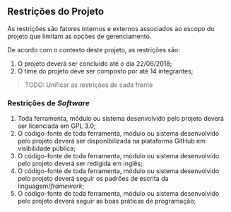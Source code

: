 ## Restrições do Projeto

As restrições são fatores internos e externos associados ao escopo do projeto que limitam as opções de gerenciamento.

De acordo com o contexto deste projeto, as restrições são:

1. O projeto deverá ser concluído até o dia 22/06/2018;
1. O time do projeto deve ser composto por até 14 integrantes;

> TODO: Unificar as restrições de cada frente

### Restrições de _Software_

1. Toda ferramenta, módulo ou sistema desenvolvido pelo projeto deverá ser licenciada em GPL 3.0;
1. O código-fonte de toda ferramenta, módulo ou sistema desenvolvido pelo projeto deverá ser disponibilizada na plataforma GitHub em visibilidade pública;
1. O código-fonte de toda ferramenta, módulo ou sistema desenvolvido pelo projeto deverá ser redigida em inglês;
1. O código-fonte de toda ferramenta, módulo ou sistema desenvolvido pelo projeto deverá seguir os padrões de escrita da linguagem/_framework_;
1. O código-fonte de toda ferramenta, módulo ou sistema desenvolvido pelo projeto deverá seguir as boas práticas de programação;
